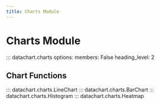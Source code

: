 ```yaml
---
title: Charts Module
---
```


# Charts Module

::: datachart.charts
    options:
        members: False
        heading_level: 2


## Chart Functions

::: datachart.charts.LineChart
::: datachart.charts.BarChart
::: datachart.charts.Histogram
::: datachart.charts.Heatmap
